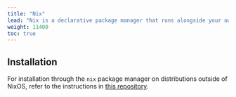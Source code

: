 ```yaml
---
title: "Nix"
lead: "Nix is a declarative package manager that runs alongside your own distribution's package manager"
weight: 11400
toc: true
---
```


## Installation

For installation through the `nix` package manager on distributions outside of NixOS, refer to the instructions in [this repository](https://github.com/ezKEa/aagl-gtk-on-nix).
